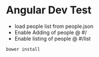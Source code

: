 # Angular Dev Test

- load people list from people.json
- Enable Adding of people @ #/
- Enable listing of people @ #/list

`bower install`
